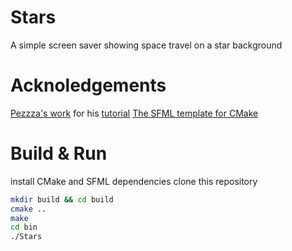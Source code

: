 # Stars

A simple screen saver showing space travel on a star background

# Acknoledgements

[Pezzza's work](https://youtu.be/t0z3RojiKFg?si=nOxmVG55KtaJNiUC) for his [tutorial](https://youtu.be/t0z3RojiKFg)
[The SFML template for CMake](https://github.com/SFML/cmake-sfml-project)

# Build & Run

install CMake and SFML dependencies
clone this repository

```bash
mkdir build && cd build
cmake ..
make
cd bin
./Stars
```
